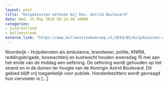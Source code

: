 ```yaml
---
layout: post
title: "Hulpdiensten oefenen bij Kon. Astrid Boulevard"
date: Wed, 15 May 2019 09:14:38 +0000
categories: 
- zuid-holland 
- bollenstreek 
externe_link: "https://www.bollenstreekomroep.nl/2019/05/hulpdiensten-oefenen-bij-kon-astrid-boulevard/"
---
```


Noordwijk &#8211; Hulpdiensten als ambulance, brandweer, politie, KNRM, reddingsbrigade, boswachterij en kustwacht houden woensdag 15 mei aan het einde van de middag een oefening. De oefening wordt gehouden op het strand en in de duinen ter hoogte van de Koningin Astrid Boulevard. Dit gebied blijft vrij toegankelijk voor publiek. Hondenbezitters wordt gevraagd hun viervoeter in [&#8230;]
